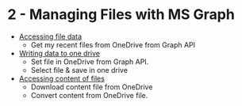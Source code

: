# 2 - Managing Files with MS Graph

 - [Accessing file data](AccessingFile.md)
	 - Get my recent files from OneDrive from Graph API	 
 - [Writing data to one drive](WritingData..md)
 	 - Set file in OneDrive from Graph API.	
	 - Select file & save in one drive		 
 - [Accessing content of files](AccesingContent.md)
	 - Download content file from OneDrive
	 - Convert content from OneDrive file.	 